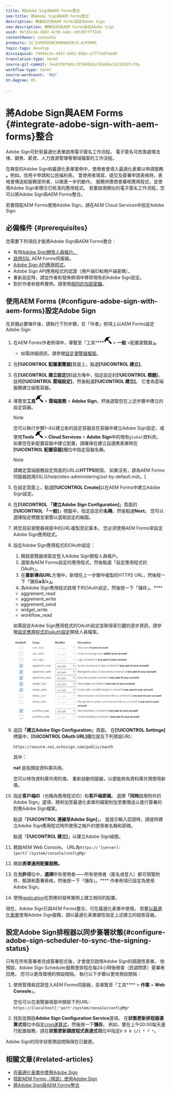 ```yaml
---
title: 將Adobe Sign與AEM Forms整合
seo-title: 將Adobe Sign與AEM Forms整合
description: 瞭解如何為AEM Forms設定Adobe Sign
seo-description: 瞭解如何為AEM Forms設定Adobe Sign
uuid: 9efd5c44-3d87-4c56-aa6c-e65397fff243
contentOwner: sashanka
products: SG_EXPERIENCEMANAGER/6.4/FORMS
topic-tags: develop
discoiquuid: 7d494c2e-d457-4d52-89be-a77ffa07eb88
translation-type: tm+mt
source-git-commit: 7ea83f879d5c3f5699d2a783686c53c5292fcf8a
workflow-type: tm+mt
source-wordcount: '982'
ht-degree: 0%

---
```



# 將Adobe Sign與AEM Forms {#integrate-adobe-sign-with-aem-forms}整合

Adobe Sign可針對最適化表單啟用電子簽名工作流程。 電子簽名可改善處理法律、銷售、薪資、人力資源管理等領域檔案的工作流程。

在典型的Adobe Sign和最適化表單案例中，使用者會填入最適化表單以申請服務&#x200B;**。**&#x200B;例如，信用卡申請和公民福利表。 當使用者填寫、提交及簽署申請表格時，表格會傳送給服務提供者，以做進一步的動作。 服務供應商會審核應用程式，並使用Adobe Sign來標示已核准的應用程式。 若要啟用類似的電子簽名工作流程，您可以將Adobe Sign與AEM Forms整合。

若要搭配AEM Forms使用Adobe Sign，請在AEM Cloud Services中設定Adobe Sign:

## 必備條件 {#prerequisites}

您需要下列項目才能將Adobe Sign與AEM Forms整合：

* 有效[Adobe Sign開發人員帳戶。](https://acrobat.adobe.com/us/en/why-adobe/developer-form.html)
* [啟用SSL](/help/sites-administering/ssl-by-default.md) AEM Forms伺服器。
* [Adobe Sign API應用程式](https://www.adobe.io/apis/documentcloud/sign/docs.html#!adobedocs/adobe-sign/master/gstarted/create_app.md)。
* Adobe Sign API應用程式的認證（用戶端ID和用戶端密碼）。
* 重新設定時，請從作者和發佈例項中移除現有的Adobe Sign設定。
* 對於作者和發佈實例，請使用[相同的加密密鑰](/help/sites-administering/security-checklist.md#make-sure-you-properly-replicate-encryption-keys-when-needed)。

## 使用AEM Forms {#configure-adobe-sign-with-aem-forms}設定Adobe Sign

在具備必要條件後，請執行下列步驟，在「作者」例項上以AEM Forms設定Adobe Sign:

1. 在AEM Forms作者例項中，導覽至「工具&#x200B;****![hammer](assets/hammer.png) > **一般** >配置瀏覽器&#x200B;**」。**
   * 如需詳細資訊，請參閱[設定瀏覽器檔案](/help/sites-administering/configurations.md)。
1. 在&#x200B;**[!UICONTROL 配置瀏覽器]**&#x200B;頁面上，點選&#x200B;**[!UICONTROL 建立]**。
1. 在&#x200B;**[!UICONTROL 建立設定]**&#x200B;對話方塊中，指定設定的&#x200B;**[!UICONTROL 標題]**，啟用&#x200B;**[!UICONTROL 雲端設定]**，然後點選&#x200B;**[!UICONTROL 建立]**。 它會為雲端服務建立組態容器。
1. 導覽至&#x200B;**工具**![ hammer](assets/hammer.png) > **雲端服務** > **Adobe Sign**，然後選取您在上述步驟中建立的設定容器。

   >[!NOTE]
   >
   >您可以執行步驟1-4以建立新的設定容器並在容器中建立Adobe Sign設定，或使用&#x200B;**Tools** ![hammer](assets/hammer.png) > **Cloud Services** > **Adobe Sign**&#x200B;中的現有`global`資料夾。 如果您在新配置容器中建立配置，請確保在建立自適應表單時在&#x200B;**[!UICONTROL 配置容器]**&#x200B;欄位中指定容器名稱。

   >[!NOTE]
   請確定雲端服務設定頁面的URL以&#x200B;**HTTPS**&#x200B;開頭。 如果沒有，請為AEM Forms伺服器啟用SSL](/help/sites-administering/ssl-by-default.md)。[

1. 在設定頁面上，點選&#x200B;**[!UICONTROL Create]**&#x200B;以在AEM Forms中建立Adobe Sign設定。
1. 在&#x200B;**[!UICONTROL 「建立Adobe Sign Configuration]**」頁面的&#x200B;**[!UICONTROL 「一般]**」標籤中，指定設定的&#x200B;**名稱**，然後點選&#x200B;**Next**。 您可以選擇指定標題並瀏覽以選取設定的縮圖。

1. 將您目前瀏覽器視窗中的URL複製至記事本。 您必須使用AEM Forms來設定Adobe Sign應用程式。

1. 設定Adobe Sign應用程式的OAuth設定：

   1. 開啟瀏覽器視窗並登入Adobe Sign開發人員帳戶。
   1. 選取為AEM Forms設定的應用程式，然後點選「設定應用程式的OAuth」。
   1. 在&#x200B;**重新導向URL**&#x200B;方塊中，新增在上一步驟中複製的HTTPS URL，然後按一下「儲存&#x200B;**a3/>」。**
   1. 為Adobe Sign應用程式啟用下列OAuth設定，然後按一下「儲存」。****
   * aggrement_read
   * aggrement_write
   * aggrement_send
   * widget_write
   * workflow_read

   如需設定Adobe Sign應用程式的OAuth設定並取得索引鍵的逐步資訊，請參閱[設定應用程式的oAuth設定](https://www.adobe.io/apis/documentcloud/sign/docs.html#!adobedocs/adobe-sign/master/gstarted/configure_oauth.md)開發人員檔案。

   ![OAuth設定](assets/oauthconfig_new.png)

1. 返回&#x200B;**「建立Adobe Sign Configuration**」頁面。 在&#x200B;**[!UICONTROL Settings]**&#x200B;標籤中，**[!UICONTROL OAuth URL]**&#x200B;欄位提及下列預設URL:

   `https://secure.na1.echosign.com/public/oauth`

   其中：

   **na1** 是指預設資料庫共用。

   您可以修改資料庫共用的值。 重新啟動伺服器，以便能夠為資料庫共用使用新值。

1. 指定&#x200B;**客戶端ID**（也稱為應用程式ID）和&#x200B;**客戶端密碼**。 選擇&#x200B;**「同時**&#x200B;啟用附件的Adobe Sign」選項，將附加至最適化表單的檔案附加至要傳送以進行簽署的對應Adobe Sign檔案。

   點選「**[!UICONTROL 連線至Adobe Sign]**」。 當提示輸入認證時，請提供建立Adobe Sign應用程式時所使用之帳戶的使用者名稱和密碼。

   點選「**[!UICONTROL 建立]**」以建立Adobe Sign組態。

1. 開啟AEM Web Console。 URL為`https://'[server]:[port]'/system/console/configMgr`
1. 開啟&#x200B;**表單通用配置服務。**
1. 在&#x200B;**允許**&#x200B;欄位中，**選擇**&#x200B;所有使用者——所有使用者（匿名或登入）都可預覽附件、驗證和簽署表格，然後按一下「儲存」。**** 作者例項已設定為使用Adobe Sign。
1. 使用[replication](/help/sites-deploying/replication.md)在對應的發佈實例上建立相同的配置。

現在，Adobe Sign已與AEM Forms整合，可在最適化表單中使用。 若要[以最適化表單](../../forms/using/working-with-adobe-sign.md#configure-adobe-sign-for-an-adaptive-form)使用Adobe Sign服務，請以最適化表單屬性指定上述建立的組態容器。

## 設定Adobe Sign排程器以同步簽署狀態{#configure-adobe-sign-scheduler-to-sync-the-signing-status}

只有在所有簽署者完成簽署程式後，才會提交啟用Adobe Sign的調適性表單。 依預設，Adobe Sign Scheduler服務會排程在每24小時後檢查（民調問答）簽署者回應。 您可以更改環境的預設間隔。 執行以下步驟以更改預設間隔：

1. 使用管理員認證登入AEM Forms伺服器，並導覽至「工具&#x200B;**** > **作業** > **Web Console**」。

   您也可以在瀏覽器視窗中開啟下列URL:
   `https://[localhost]:'port'/system/console/configMgr`

1. 找到並開啟&#x200B;**Adobe Sign Configuration Service**&#x200B;選項。 在&#x200B;**狀態更新排程器運算式**&#x200B;欄位中指定[cron運算式](https://en.wikipedia.org/wiki/Cron#CRON_expression)，然後按一下&#x200B;**儲存**。 例如，要在上午00:00每天運行配置服務，請在&#x200B;**狀態更新調度程式表達式**&#x200B;欄位中指定`0 0 0 1/1 * ? *`。

Adobe Sign的同步狀態預設間隔現在已變更。

## 相關文章{#related-articles}

* [在最適化表單中使用Adobe Sign](../../forms/using/working-with-adobe-sign.md)
* [搭配AEM Forms（視訊）使用Adobe Sign](https://helpx.adobe.com/experience-manager/kt/forms/using/adobe-sign-integration-feature-video.html)
* [將Adobe Sign與AEM Forms整合](../../forms/using/adobe-sign-integration-adaptive-forms.md)
